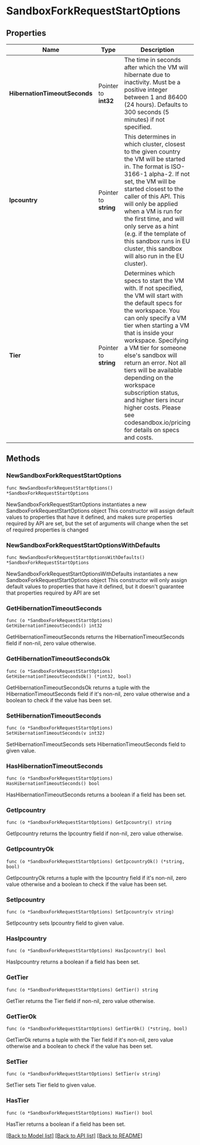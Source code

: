 # SandboxForkRequestStartOptions

## Properties

Name | Type | Description | Notes
------------ | ------------- | ------------- | -------------
**HibernationTimeoutSeconds** | Pointer to **int32** | The time in seconds after which the VM will hibernate due to inactivity. Must be a positive integer between 1 and 86400 (24 hours). Defaults to 300 seconds (5 minutes) if not specified.  | [optional] 
**Ipcountry** | Pointer to **string** | This determines in which cluster, closest to the given country the VM will be started in. The format is ISO-3166-1 alpha-2. If not set, the VM will be started closest to the caller of this API. This will only be applied when a VM is run for the first time, and will only serve as a hint (e.g. if the template of this sandbox runs in EU cluster, this sandbox will also run in the EU cluster). | [optional] 
**Tier** | Pointer to **string** | Determines which specs to start the VM with. If not specified, the VM will start with the default specs for the workspace.  You can only specify a VM tier when starting a VM that is inside your workspace. Specifying a VM tier for someone else&#39;s sandbox will return an error.  Not all tiers will be available depending on the workspace subscription status, and higher tiers incur higher costs. Please see codesandbox.io/pricing for details on specs and costs.  | [optional] 

## Methods

### NewSandboxForkRequestStartOptions

`func NewSandboxForkRequestStartOptions() *SandboxForkRequestStartOptions`

NewSandboxForkRequestStartOptions instantiates a new SandboxForkRequestStartOptions object
This constructor will assign default values to properties that have it defined,
and makes sure properties required by API are set, but the set of arguments
will change when the set of required properties is changed

### NewSandboxForkRequestStartOptionsWithDefaults

`func NewSandboxForkRequestStartOptionsWithDefaults() *SandboxForkRequestStartOptions`

NewSandboxForkRequestStartOptionsWithDefaults instantiates a new SandboxForkRequestStartOptions object
This constructor will only assign default values to properties that have it defined,
but it doesn't guarantee that properties required by API are set

### GetHibernationTimeoutSeconds

`func (o *SandboxForkRequestStartOptions) GetHibernationTimeoutSeconds() int32`

GetHibernationTimeoutSeconds returns the HibernationTimeoutSeconds field if non-nil, zero value otherwise.

### GetHibernationTimeoutSecondsOk

`func (o *SandboxForkRequestStartOptions) GetHibernationTimeoutSecondsOk() (*int32, bool)`

GetHibernationTimeoutSecondsOk returns a tuple with the HibernationTimeoutSeconds field if it's non-nil, zero value otherwise
and a boolean to check if the value has been set.

### SetHibernationTimeoutSeconds

`func (o *SandboxForkRequestStartOptions) SetHibernationTimeoutSeconds(v int32)`

SetHibernationTimeoutSeconds sets HibernationTimeoutSeconds field to given value.

### HasHibernationTimeoutSeconds

`func (o *SandboxForkRequestStartOptions) HasHibernationTimeoutSeconds() bool`

HasHibernationTimeoutSeconds returns a boolean if a field has been set.

### GetIpcountry

`func (o *SandboxForkRequestStartOptions) GetIpcountry() string`

GetIpcountry returns the Ipcountry field if non-nil, zero value otherwise.

### GetIpcountryOk

`func (o *SandboxForkRequestStartOptions) GetIpcountryOk() (*string, bool)`

GetIpcountryOk returns a tuple with the Ipcountry field if it's non-nil, zero value otherwise
and a boolean to check if the value has been set.

### SetIpcountry

`func (o *SandboxForkRequestStartOptions) SetIpcountry(v string)`

SetIpcountry sets Ipcountry field to given value.

### HasIpcountry

`func (o *SandboxForkRequestStartOptions) HasIpcountry() bool`

HasIpcountry returns a boolean if a field has been set.

### GetTier

`func (o *SandboxForkRequestStartOptions) GetTier() string`

GetTier returns the Tier field if non-nil, zero value otherwise.

### GetTierOk

`func (o *SandboxForkRequestStartOptions) GetTierOk() (*string, bool)`

GetTierOk returns a tuple with the Tier field if it's non-nil, zero value otherwise
and a boolean to check if the value has been set.

### SetTier

`func (o *SandboxForkRequestStartOptions) SetTier(v string)`

SetTier sets Tier field to given value.

### HasTier

`func (o *SandboxForkRequestStartOptions) HasTier() bool`

HasTier returns a boolean if a field has been set.


[[Back to Model list]](../README.md#documentation-for-models) [[Back to API list]](../README.md#documentation-for-api-endpoints) [[Back to README]](../README.md)


